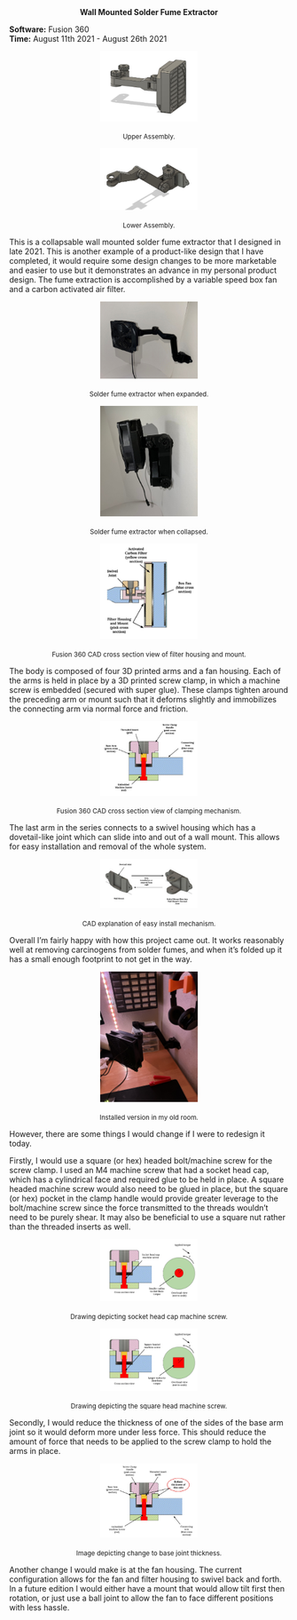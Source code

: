 <div align="center">
 <b>Wall Mounted Solder Fume Extractor</b>
</div>

**Software:** Fusion 360  
**Time:** August 11th 2021 - August 26th 2021

<p align="center">
  <img src="https://github.com/RohauerRobotics/project_timeline/blob/main/wall_mounted_solder_fume_extractor/Fusion%20360%20Upper%20Assembly%202.JPG" align="center" width="35%" height="35%">
  <p align="center">
   <sub>Upper Assembly.</sub>
  </p>
</p>

<p align="center">
  <img src="https://github.com/RohauerRobotics/project_timeline/blob/main/wall_mounted_solder_fume_extractor/Fusion%20360%20Lower%20Assembly%201.JPG" align="center" width="35%" height="35%">
  <p align="center">
   <sub>Lower Assembly.</sub>
  </p>
</p>

This is a collapsable wall mounted solder fume extractor that I designed in late 2021. This is another example of a product-like design that I have completed, it would require some design changes to be more marketable and easier to use but it demonstrates an advance in my personal product design. The fume extraction is accomplished by a variable speed box fan and a carbon activated air filter. 

<p align="center">
  <img src="https://github.com/RohauerRobotics/project_timeline/blob/main/wall_mounted_solder_fume_extractor/Solder%20Fume%20Extractor%20Arm%20Alt.jpg" align="center" width="35%" height="35%">
  <p align="center">
   <sub>Solder fume extractor when expanded.</sub>
  </p>
</p>

<p align="center">
  <img src="https://github.com/RohauerRobotics/project_timeline/blob/main/wall_mounted_solder_fume_extractor/Solder%20Fume%20Extractor%20-%20Collapsed.jpg" align="center" width="35%" height="35%">
  <p align="center">
   <sub>Solder fume extractor when collapsed.</sub>
  </p>
</p>

<p align="center">
  <img src="https://github.com/RohauerRobotics/project_timeline/blob/main/wall_mounted_solder_fume_extractor/Fume%20Extractor%20Diagram.jpg" align="center" width="35%" height="35%">
  <p align="center">
   <sub>Fusion 360 CAD cross section view of filter housing and mount.</sub>
  </p>
</p>

The body is composed of four 3D printed arms and a fan housing. Each of the arms is held in place by a 3D printed screw clamp, in which a machine screw is embedded (secured with super glue). These clamps tighten around the preceding arm or mount such that it deforms slightly and immobilizes the connecting arm via normal force and friction.

<p align="center">
  <img src="https://github.com/RohauerRobotics/project_timeline/blob/main/wall_mounted_solder_fume_extractor/Solder%20Fume%20Arm%20Joint%20Labeled%20(1).jpg" align="center" width="35%" height="35%">
  <p align="center">
   <sub>Fusion 360 CAD cross section view of clamping mechanism.</sub>
  </p>
</p>

The last arm in the series connects to a swivel housing which has a dovetail-like joint which can slide into and out of a wall mount. This allows for easy installation and removal of the whole system.

<p align="center">
  <img src="https://github.com/RohauerRobotics/project_timeline/blob/main/wall_mounted_solder_fume_extractor/Wall%20Mount.JPG" align="center" width="35%" height="35%">
  <p align="center">
   <sub>CAD explanation of easy install mechanism.</sub>
  </p>
</p>

Overall I’m fairly happy with how this project came out. It works reasonably well at removing carcinogens from solder fumes, and when it’s folded up it has a small enough footprint to not get in the way.

<p align="center">
  <img src="https://github.com/RohauerRobotics/project_timeline/blob/main/wall_mounted_solder_fume_extractor/Solder%20Fume%20Extractor%20Arm.jpg" align="center" width="35%" height="35%">
  <p align="center">
   <sub>Installed version in my old room.</sub>
  </p>
</p>

However, there are some things I would change if I were to redesign it today. 

Firstly, I would use a square (or hex) headed bolt/machine screw for the screw clamp. I used an M4 machine screw that had a socket head cap, which has a cylindrical face and required glue to be held in place. A square headed machine screw would also need to be glued in place, but the square (or hex) pocket in the clamp handle would provide greater leverage to the bolt/machine screw since the force transmitted to the threads wouldn’t need to be purely shear. It may also be beneficial to use a square nut rather than the threaded inserts as well.

<p align="center">
  <img src="https://github.com/RohauerRobotics/project_timeline/blob/main/wall_mounted_solder_fume_extractor/Socket%20Head%20Cap%20Machine%20Screw%20Drawing%20(1).jpg" align="center" width="35%" height="35%">
  <p align="center">
   <sub>Drawing depicting socket head cap machine screw.</sub>
  </p>
</p>

<p align="center">
  <img src="https://github.com/RohauerRobotics/project_timeline/blob/main/wall_mounted_solder_fume_extractor/Square%20Headed%20Machine%20Screw%20Drawing%20(3).jpg" align="center" width="35%" height="35%">
  <p align="center">
   <sub>Drawing depicting the square head machine screw.</sub>
  </p>
</p>

Secondly, I would reduce the thickness of one of the sides of the base arm joint so it would deform more under less force. This should reduce the amount of force that needs to be applied to the screw clamp to hold the arms in place.

<p align="center">
  <img src="https://github.com/RohauerRobotics/project_timeline/blob/main/wall_mounted_solder_fume_extractor/Change%20to%20Solder%20Fume%20Arm%20Joint%20Labeled%20(1).jpg" align="center" width="35%" height="35%">
  <p align="center">
   <sub>Image depicting change to base joint thickness.</sub>
  </p>
</p>

Another change I would make is at the fan housing. The current configuration allows for the fan and filter housing to swivel back and forth. In a future edition I would either have a mount that would allow tilt first then rotation, or just use a ball joint to allow the fan to face different positions with less hassle.

